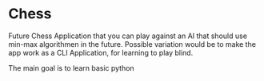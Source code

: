 # Chess

Future Chess Application that you can play against an AI that should use min-max algorithmen in the future. Possible variation would be to make the app work as a CLI Application, for learning to play blind.

The main goal is to learn basic python